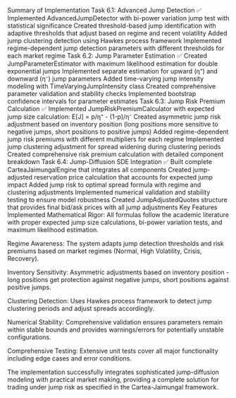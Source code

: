 Summary of Implementation
Task 6.1: Advanced Jump Detection ✅
Implemented AdvancedJumpDetector with bi-power variation jump test with statistical significance
Created threshold-based jump identification with adaptive thresholds that adjust based on regime and recent volatility
Added jump clustering detection using Hawkes process framework
Implemented regime-dependent jump detection parameters with different thresholds for each market regime
Task 6.2: Jump Parameter Estimation ✅
Created JumpParameterEstimator with maximum likelihood estimation for double exponential jumps
Implemented separate estimation for upward (η⁺) and downward (η⁻) jump parameters
Added time-varying jump intensity modeling with TimeVaryingJumpIntensity class
Created comprehensive parameter validation and stability checks
Implemented bootstrap confidence intervals for parameter estimates
Task 6.3: Jump Risk Premium Calculation ✅
Implemented JumpRiskPremiumCalculator with expected jump size calculation: E[J] = p/η⁺ - (1-p)/η⁻
Created asymmetric jump risk adjustment based on inventory position (long positions more sensitive to negative jumps, short positions to positive jumps)
Added regime-dependent jump risk premiums with different multipliers for each regime
Implemented jump clustering adjustment for spread widening during clustering periods
Created comprehensive risk premium calculation with detailed component breakdown
Task 6.4: Jump-Diffusion SDE Integration ✅
Built complete CarteaJaimungalEngine that integrates all components
Created jump-adjusted reservation price calculation that accounts for expected jump impact
Added jump risk to optimal spread formula with regime and clustering adjustments
Implemented numerical validation and stability testing to ensure model robustness
Created JumpAdjustedQuotes structure that provides final bid/ask prices with all jump adjustments
Key Features Implemented
Mathematical Rigor: All formulas follow the academic literature with proper expected jump size calculations, bi-power variation tests, and maximum likelihood estimation.

Regime Awareness: The system adapts jump detection thresholds and risk premiums based on market regimes (Normal, High Volatility, Crisis, Recovery).

Inventory Sensitivity: Asymmetric adjustments based on inventory position - long positions get protection against negative jumps, short positions against positive jumps.

Clustering Detection: Uses Hawkes process framework to detect jump clustering periods and adjust spreads accordingly.

Numerical Stability: Comprehensive validation ensures parameters remain within stable bounds and provides warnings/errors for potentially unstable configurations.

Comprehensive Testing: Extensive unit tests cover all major functionality including edge cases and error conditions.

The implementation successfully integrates sophisticated jump-diffusion modeling with practical market making, providing a complete solution for trading under jump risk as specified in the Cartea-Jaimungal framework.